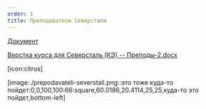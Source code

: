```yaml
---
order: 1
title: Преподаватели Северстали
---
```


[Документ](<./Верстка курса для Северсталь (КЭ) -- Преподы.docx>)

[Верстка курса для Северсталь (КЭ) -- Преподы-2.docx](<./Верстка курса для Северсталь (КЭ) -- Преподы-2.docx>)

[icon:citrus]

[image:./prepodavateli-severstali.png::это тоже куда-то пойдет:0,0,100,100:66:square,60.0186,20.4114,25,25,куда-то это пойдет,bottom-left]


